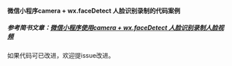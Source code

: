 #### 微信小程序camera + wx.faceDetect 人脸识别录制的代码案例

##### 参考简书文章：[微信小程序使用camera + wx.faceDetect 人脸识别录制人脸视频]()

如果代码可已改进，欢迎提issue改进。

